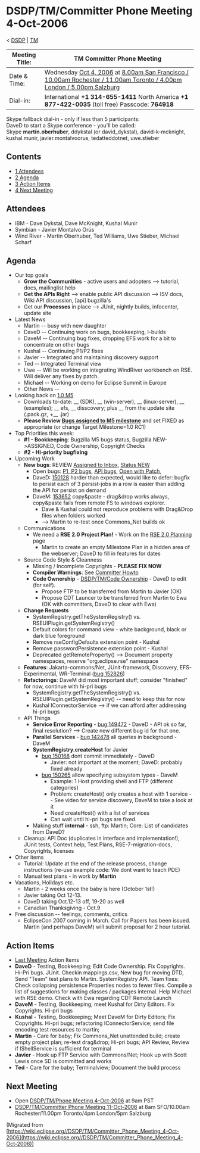 

DSDP/TM/Committer Phone Meeting 4-Oct-2006
==========================================

< [DSDP](/DSDP "DSDP")‎ | [TM](/DSDP/TM "DSDP/TM")

| Meeting Title: | **TM Committer Phone Meeting** |
| --- | --- |
| Date & Time: | Wednesday [Oct 4, 2006](/index.php?title=Oct_4,_2006&action=edit&redlink=1 "Oct 4, 2006 (page does not exist)") at [8.00am San Francisco / 10.00am Rochester / 11.00am Toronto / 4.00pm London / 5.00pm Salzburg](http://www.timeanddate.com/worldclock/meetingdetails.html?year=2006&month=10&day=4&hour=15&min=00&sec=0&p1=224&p2=159&p3=250&p4=136&p5=223&iv=1800) |
| Dial-in: | International **+1 314-655-1411**   North America **+1 877-422-0035** (toll free)   Passcode: **764918** |

Skype fallback dial-in - only if less than 5 participants:  
DaveD to start a Skype conference - you'll be called:  
Skype **martin.oberhuber**, ddykstal (or david_dykstal), david-k-mcknight, kushal.munir, javier.montalvoorus, tedatteddotnet, uwe.stieber

Contents
--------

*   [1 Attendees](#Attendees)
*   [2 Agenda](#Agenda)
*   [3 Action Items](#Action-Items)
*   [4 Next Meeting](#Next-Meeting)

Attendees
---------

*   IBM - Dave Dykstal, Dave McKnight, Kushal Munir
*   Symbian - Javier Montalvo Orús
*   Wind River - Martin Oberhuber, Ted Williams, Uwe Stieber, Michael Scharf

Agenda
------

*   Our top goals
    *   **Grow the Communities** \- active users and adopters --> tutorial, docs, mailinglist help
    *   **Get the APIs Right** --\> enable public API discussion --> ISV docs, Wiki API discussion, \[api\] bugzilla's
    *   Get our **Processes** in place --> JUnit, nightly builds, infocenter, update site
*   Latest News
    *   Martin -- busy with new daughter
    *   DaveD -- Continuing work on bugs, bookkeeping, I-builds
    *   DaveM -- Continuing bug fixes, dropping EFS work for a bit to concentrate on other bugs
    *   Kushal -- Continuing P1/P2 fixes
    *   Javier -- Integrated and maintaining discovery support
    *   Ted -- Integrated Terminal view
    *   Uwe -- Will be working on integrating WindRiver workbench on RSE. Will deliver any fixes by patch.
    *   Michael -- Working on demo for Eclipse Summit in Europe
    *   Other News --
*   Looking back on [1.0 M5](http://download.eclipse.org/dsdp/tm/downloads/drops/S-1.0M5-200609221723/index.php)
    *   Downloads to-date: __ (SDK), __ (win-server), __ (linux-server), __ (examples); __ efs, __ disscovery; plus __ from the update site (.pack.gz, +__ .jar)
    *   **Please Review [Bugs assigned to M5 milestone](https://bugs.eclipse.org/bugs/buglist.cgi?query_format=advanced&classification=DSDP&product=Target+Management&component=RSE&target_milestone=1.0+M5&bug_status=UNCONFIRMED&bug_status=NEW&bug_status=ASSIGNED&bug_status=REOPENED&cmdtype=doit)** and set FIXED as appropriate (or change Target Milestone=1.0 RC1)
*   Top Priorities this week:
    *   **#1 - Bookkeeping**: Bugzilla M5 bugs status, Bugzilla NEW->ASSIGNED, Code Ownership, Copyright Checks
    *   **#2 - Hi-priority bugfixing**
*   Upcoming Work
    *   **New bugs**: REVIEW [Assigned to Inbox](https://bugs.eclipse.org/bugs/buglist.cgi?query_format=advanced&classification=DSDP&product=Target+Management&component=RSE&bug_status=UNCONFIRMED&bug_status=NEW&bug_status=ASSIGNED&bug_status=REOPENED&emailassigned_to1=1&emailtype1=exact&email1=dsdp.tm.rse-inbox%40eclipse.org&cmdtype=doit), [Status NEW](https://bugs.eclipse.org/bugs/buglist.cgi?query_format=advanced&classification=DSDP&product=Target+Management&component=RSE&bug_status=NEW&cmdtype=doit)
        *   Open bugs: [P1, P2 bugs](https://bugs.eclipse.org/bugs/buglist.cgi?query_format=advanced&classification=DSDP&product=Target+Management&component=RSE&bug_status=UNCONFIRMED&bug_status=NEW&bug_status=ASSIGNED&bug_status=REOPENED&priority=P1&priority=P2&cmdtype=doit), [API bugs](https://bugs.eclipse.org/bugs/buglist.cgi?query_format=advanced&short_desc_type=allwordssubstr&short_desc=%5Bapi&classification=DSDP&product=Target+Management&component=RSE&bug_status=UNCONFIRMED&bug_status=NEW&bug_status=ASSIGNED&bug_status=REOPENED&cmdtype=doit), [Open with Patch](https://bugs.eclipse.org/bugs/buglist.cgi?query_format=advanced&classification=DSDP&product=Target+Management&component=RSE&bug_status=UNCONFIRMED&bug_status=NEW&bug_status=ASSIGNED&bug_status=REOPENED&cmdtype=doit&field0-0-0=attachments.ispatch&type0-0-0=equals&value0-0-0=1),
        *   DaveD: [150128](https://bugs.eclipse.org/bugs/show_bug.cgi?id=150168) harder than expected, would like to defer: bugfix to persist each of 3 persist-jobs in a row is easier than adding the API for persist on demand
        *   DaveM: [153652](https://bugs.eclipse.org/bugs/show_bug.cgi?id=153652) copy&paste - drag&drop works always, copy&paste fails from remote FS to windows explorer.
            *   Dave & Kushal could not reproduce problems with Drag&Drop files when folders worked
            *   --\> Martin to re-test once Commons_Net builds ok
    *   Communications
        *   We need a **RSE 2.0 Project Plan!** \- Work on the [RSE 2.0 Planning](/RSE_2.0_Planning "RSE 2.0 Planning") page
            *   Martin to create an empty Milestone Plan in a hidden area of the webserver; DaveD to fill in features for dates
    *   Source Code Style & Cleanness
        *   Missing / Incomplete Copyrights - **PLEASE FIX NOW**
        *   **Compiler Warnings**: See [Committer Howto](https://www.eclipse.org/dsdp/tm/development/compiler_warnings.php)
        *   **Code Ownership** \- [DSDP/TM/Code Ownership](/DSDP/TM/Code_Ownership "DSDP/TM/Code Ownership") \- DaveD to edit (for self).
            *   Propose FTP to be transferred from Martin to Javier (OK)
            *   Propose CDT Launcer to be transferred from Martin to Ewa (OK with committers, DaveD to clear with Ewa)
    *   **Change Requests**
        *   SystemRegistry.getTheSystemRegistry() vs. RSEUIPlugin.getSystemRegistry()
        *   Default colors for command view - white background, black or dark blue foreground
        *   Remove rseConfigDefaults extension point - Kushal
        *   Remove passwordPersistence extension point - Kushal
        *   Deprecated getRemoteProperty() --> Document property namespaces, reserve "org.eclipse.rse" namespace
    *   **Features**: Jakarta-commons/Net, JUnit-framework, Discovery, EFS-Experimental, WR-Terminal ([bug 152826](https://bugs.eclipse.org/bugs/show_bug.cgi?id=152826))
    *   **Refactorings**: DaveM did most important stuff; consider "finished" for now, continue with hi-pri bugs
        *   SystemRegistry.getTheSystemRegistry() vs. RSEUIPlugin.getSystemRegistry() -- need to keep this for now
        *   Kushal IConnectorService --> if we can afford after addressing hi-pri bugs
    *   API Things
        *   **Service Error Reporting** \- [bug 149472](https://bugs.eclipse.org/bugs/show_bug.cgi?id=149472) \- DaveD - API ok so far, final resolution? --> Create new different bug id for that one.
        *   **Parallel Services** \- [bug 142478](https://bugs.eclipse.org/bugs/show_bug.cgi?id=142478) all queries in background - DaveM
        *   **SystemRegistry.createHost** for Javier
            *   [bug 150168](https://bugs.eclipse.org/bugs/show_bug.cgi?id=150168) dont commit immediately - DaveD
                *   Javier: not important at the moment; DaveD: probably fixed already
            *   [bug 150265](https://bugs.eclipse.org/bugs/show_bug.cgi?id=150265) allow specifying subsystem types - DaveM
                *   Example: 1 Host providing shell and FTP (different categories)
                *   Problem: createHost() only creates a host with 1 service -- See video for service discovery, DaveM to take a look at it
                *   Need createHost() with a list of services
                *   Can wait until hi-pri bugs are fixed.
        *   Making stuff **internal** \- ssh, ftp: Martin; Core: List of candidates from DaveD?
    *   Cleanup: API Doc (duplicates in interface and implementation!), JUnit tests, Context help, Test Plans, RSE-7-migration-docs, Copyrights, licenses
*   Other items
    *   Tutorial: Update at the end of the release process, change instructions (re-use example code: We dont want to teach PDE)
    *   Manual test plans - in work by **Martin**
*   Vacations, Holidays etc.
    *   Martin - 2 weeks once the baby is here (October 1st!)
    *   Javier taking Oct 12-13.
    *   DaveD taking Oct.12-13 off, 19-20 as well
    *   Canadian Thanksgiving - Oct.9
*   Free discussion -- feelings, comments, critics
    *   EclipseCon 2007 coming in March. Call for Papers has been issued. Martin (and perhaps DaveM) will submit proposal for 2 hour tutorial.

Action Items
------------

*   [Last Meeting](/DSDP/TM/Committer_Phone_Meeting_27-Sep-2006#Action_Items "DSDP/TM/Committer Phone Meeting 27-Sep-2006") Action Items
*   **DaveD** \- Testing, Bookkeeping; Edit Code Ownership. Fix Copyrights. Hi-Pri bugs. JUnit. Checkin mappings.csv, New bug for moving DTD, Send "Team" test plans to Martin. SystemRegistry API. Team fixes: Check collapsing persistence Properties nodes to fewer files. Compile a list of suggestions for making classes / packages internal. Help Michael with RSE demo. Check with Ewa regarding CDT Remote Launch
*   **DaveM** \- Testing, Bookkeeping; meet Kushal for Dirty Editors. Fix Copyrights. Hi-pri bugs
*   **Kushal** \- Testing, Bookkeeping; Meet DaveM for Dirty Editors; Fix Copyrights. Hi-pri bugs; refactoring IConnectorService; send file encoding test resources to martin;
*   **Martin** \- Care for baby; Fix Commons_Net unattended build; create empty project plan; re-test drag&drop; Hi-pri bugs; API Review, Review if IShellService is sufficient for terminal
*   **Javier** \- Hook up FTP Service with Commons/Net; Hook up with Scott Lewis once SD is committed and works
*   **Ted** \- Care for the baby; Terminalview; Document the build process

Next Meeting
------------

*   Open [DSDP/TM/Phone Meeting 4-Oct-2006](/DSDP/TM/Phone_Meeting_4-Oct-2006 "DSDP/TM/Phone Meeting 4-Oct-2006") at 9am PST
*   [DSDP/TM/Committer Phone Meeting 11-Oct-2006](/DSDP/TM/Committer_Phone_Meeting_11-Oct-2006 "DSDP/TM/Committer Phone Meeting 11-Oct-2006") at 8am SFO/10.00am Rochester/11.00pm Toronto/4pm London/5pm Salzburg


(Migrated from [https://wiki.eclipse.org//DSDP/TM/Committer_Phone_Meeting_4-Oct-2006](https://wiki.eclipse.org//DSDP/TM/Committer_Phone_Meeting_4-Oct-2006))